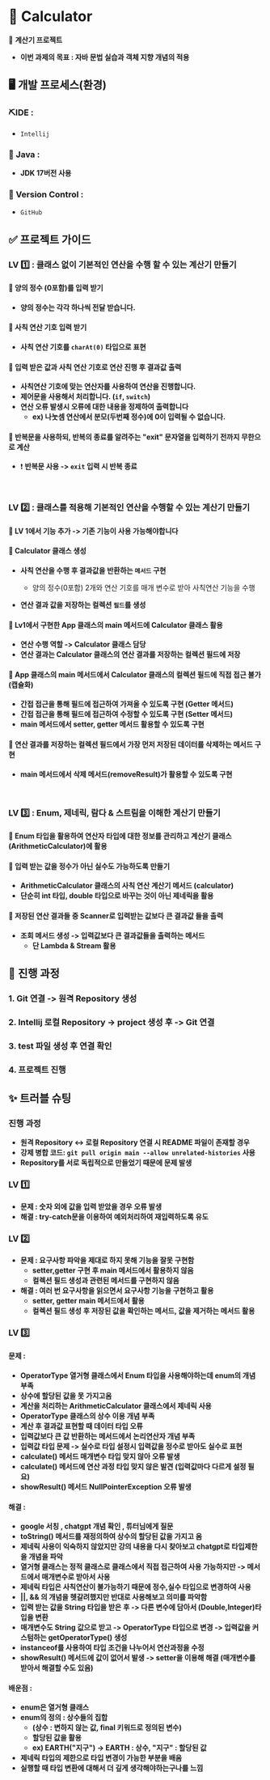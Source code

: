#  📑 Calculator

📗 **계산기 프로젝트**

- **이번 과제의 목표 : 자바 문법 실습과 객체 지향 개념의 적용**

## 🖥️ 개발 프로세스(환경)

### ⛏️IDE :
- `Intellij`

### 📌 Java :
- **JDK 17버전 사용**

### 🔁 Version Control :
- `GitHub`

## ✅ 프로젝트 가이드

### LV 1️⃣ : 클래스 없이 기본적인 연산을 수행 할 수 있는 계산기 만들기

#### 🍭 양의 정수 (0포함)를 입력 받기

- **양의 정수는 각각 하나씩 전달 받습니다.**

#### 🍭 사칙 연산 기호 입력 받기

- **사칙 연산 기호를 `charAt(0)` 타입으로 표현**

#### 🍭 입력 받은 값과 사칙 연산 기호로 연산 진행 후 결과값 출력

- **사칙연산 기호에 맞는 연산자를 사용하여 연산을 진행합니다.**
- **제어문을 사용해서 처리합니다. (`if`, `switch`)**
- **연산 오류 발생시 오류에 대한 내용을 정제하여 출력합니다**
  - **ex) 나눗셈 연산에서 분모(두번째 정수)에 0이 입력될 수 없습니다.**

#### 🍭 반복문을 사용하되, 반복의 종료를 알려주는 "exit" 문자열을 입력하기 전까지 무한으로 계산

- ❗ **반복문 사용 -> `exit` 입력 시 반복 종료**

<br>

### LV 2️⃣ : 클래스를 적용해 기본적인 연산을 수행할 수 있는 계산기 만들기

#### 🍭 LV 1에서 기능 추가 -> 기존 기능이 사용 가능해야합니다

#### 🍭 Calculator 클래스 생성

- **사칙 연산을 수행 후 결과값을 반환하는 `메서드` 구현**
  - 양의 정수(0포함) 2개와 연산 기호를 매개 변수로 받아 사칙연산 기능을 수행

- **연산 결과 값을 저장하는 컬렉션 `필드`를 생성**

#### 🍭 Lv1에서 구현한 App 클래스의 main 메서드에 Calculator 클래스 활용

- **연산 수행 역할 -> Calculator 클래스 담당**
- **연산 결과는 Calculator 클래스의 연산 결과를 저장하는 컬렉션 필드에 저장**

#### 🍭 App 클래스의 main 메서드에서 Calculator 클래스의 컬렉션 필드에 직접 접근 불가 (캡슐화)

- **간접 접근을 통해 필드에 접근하여 가져올 수 있도록 구현 (Getter 메서드)**
- **간접 접근을 통해 필드에 접근하여 수정할 수 있도록 구현 (Setter 메서드)**
- **main 메서드에서 setter, getter 메서드 활용할 수 있도록 구현**

#### 🍭 연산 결과를 저장하는 컬렉션 필드에서 가장 먼저 저장된 데이터를 삭제하는 메서드 구현

- **main 메서드에서 삭제 메서드(removeResult)가 활용할 수 있도록 구현**

<br>

### LV 3️⃣ : Enum, 제네릭, 람다 & 스트림을 이해한 계산기 만들기

#### 🍭 Enum 타입을 활용하여 연산자 타입에 대한 정보를 관리하고 계산기 클래스(ArithmeticCalculator)에 활용

#### 🍭 입력 받는 값을 정수가 아닌 실수도 가능하도록 만들기

- **ArithmeticCalculator 클래스의 사칙 연산 계산기 메서드 (calculator)**
- **단순히 int 타입, double 타입으로 바꾸는 것이 아닌 제네릭을 활용**

#### 🍭 저장된 연산 결과들 중 Scanner로 입력받는 값보다 큰 결과값 들을 출력

- **조회 메서드 생성 -> 입력값보다 큰 결과값들을 출력하는 메서드**
  - **단 Lambda & Stream 활용**

## 💠 진행 과정

### 1. Git 연결 -> 원격 Repository 생성

### 2. Intellij 로컬 Repository -> project 생성 후 -> Git 연결

### 3. test 파일 생성 후 연결 확인

### 4. 프로젝트 진행

## ✨ 트러블 슈팅

### 진행 과정

- **원격 Repository <-> 로컬 Repository 연결 시 README 파일이 존재할 경우**
- **강제 병합 코드: `git pull origin main --allow unrelated-histories` 사용**
- **Repository를 서로 독립적으로 만들었기 때문에 문제 발생**

### LV 1️⃣

- **문제 : 숫자 외에 값을 입력 받았을 경우 오류 발생**
- **해결 : try-catch문을 이용하여 예외처리하여 재입력하도록 유도**

### LV 2️⃣

- **문제 : 요구사항 파악을 제대로 하지 못해 기능을 잘못 구현함**
  - **setter,getter 구현 후 main 메서드에서 활용하지 않음**
  - **컬렉션 필드 생성과 관련된 메서드를 구현하지 않음**
- **해결 : 여러 번 요구사항을 읽으면서 요구사항 기능을 구현하고 활용**
  - **setter, getter main 메서드에서 활용**
  - **컬렉션 필드 생성 후 저장된 값을 확인하는 메서드, 값을 제거하는 메서드 활용**

### LV 3️⃣

#### 문제 :

- **OperatorType 열거형 클래스에서 Enum 타입을 사용해야하는데 enum의 개념 부족**
- **상수에 할당된 값을 못 가지고옴**
- **계산을 처리하는 ArithmeticCalculator 클래스에서 제네릭 사용**
- **OperatorType 클래스의 상수 이용 개념 부족**
- **계산 후 결과값 표현할 때 데이터 타입 오류**
- **입력값보다 큰 값 반환하는 메서드에서 논리연산자 개념 부족**
- **입력값 타입 문제 -> 실수로 타입 설정시 입력값을 정수로 받아도 실수로 표현**
- **calculate() 메서드 매개변수 타입 맞지 않아 오류 발생**
- **calculate() 메서드에 연산 과정 타입 맞지 않은 발견 (입력값마다 다르게 설정 필요)**
- **showResult() 메서드 NullPointerException 오류 발생**

#### 해결 :

- **google 서칭 , chatgpt 개념 확인 , 튜터님에게 질문**
- **toString() 메서드를 재정의하여 상수의 할당된 값을 가지고 옴**
- **제네릭 사용이 익숙하지 않았지만 강의 내용을 다시 찾아보고 chatgpt로 타입제한을 개념을 파악**
- **열거형 클래스는 정적 클래스로 클래스에서 직접 접근하여 사용 가능하지만 -> 메서드에서 매개변수로 받아서 사용**
- **제네릭 타입은 사칙연산이 불가능하기 때문에 정수,실수 타입으로 변경하여 사용**
- **||, && 의 개념을 헷갈려했지만 반대로 사용해보고 의미를 파악함**
- **입력 받는 값을 String 타입을 받은 후 -> 다른 변수에 담아서 (Double,Integer)타입을 변환**
- **매개변수도 String 값으로 받고 -> OperatorType 타입으로 변경 -> 입력값을 커스텀하는 getOperatorType() 생성**
- **instanceof를 사용하여 타입 조건을 나누어서 연산과정을 수정**
- **showResult() 메서드에 값이 없어서 발생 -> setter을 이용해 해결 (매개변수를 받아서 해결할 수도 있음)**

#### 배운점 :

- **enum은 열거형 클래스**
- **enum의 정의 : 상수들의 집합**
  - **(상수 : 변하지 않는 값, final 키워드로 정의된 변수)**
  - **할당된 값을 활용**
  - **ex) EARTH("지구") -> EARTH : 상수, "지구" : 할당된 값**
- **제네릭 타입의 제한으로 타입 변경이 가능한 부분을 배움**
- **실행할 때 타입 변환에 대해서 더 깊게 생각해야하는구나를 느낌**
